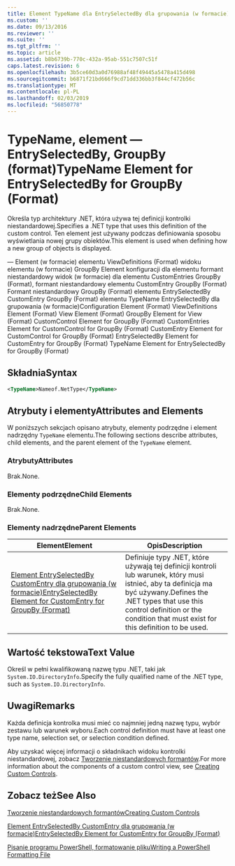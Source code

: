 ```yaml
---
title: Element TypeName dla EntrySelectedBy dla grupowania (w formacie) | Dokumentacja firmy Microsoft
ms.custom: ''
ms.date: 09/13/2016
ms.reviewer: ''
ms.suite: ''
ms.tgt_pltfrm: ''
ms.topic: article
ms.assetid: b8b6739b-770c-432a-95ab-551c7507c51f
caps.latest.revision: 6
ms.openlocfilehash: 3b5ce60d3a0d76988af48f49445a5478a415d498
ms.sourcegitcommit: b6871f21bd666f9cd71dd336bb3f844cf472b56c
ms.translationtype: MT
ms.contentlocale: pl-PL
ms.lasthandoff: 02/03/2019
ms.locfileid: "56850778"
---
```

# <a name="typename-element-for-entryselectedby-for-groupby-format"></a><span data-ttu-id="aefcf-102">TypeName, element — EntrySelectedBy, GroupBy (format)</span><span class="sxs-lookup"><span data-stu-id="aefcf-102">TypeName Element for EntrySelectedBy for GroupBy (Format)</span></span>

<span data-ttu-id="aefcf-103">Określa typ architektury .NET, która używa tej definicji kontrolki niestandardowej.</span><span class="sxs-lookup"><span data-stu-id="aefcf-103">Specifies a .NET type that uses this definition of the custom control.</span></span> <span data-ttu-id="aefcf-104">Ten element jest używany podczas definiowania sposobu wyświetlania nowej grupy obiektów.</span><span class="sxs-lookup"><span data-stu-id="aefcf-104">This element is used when defining how a new group of objects is displayed.</span></span>

<span data-ttu-id="aefcf-105">— Element (w formacie) elementu ViewDefinitions (Format) widoku elementu (w formacie) GroupBy Element konfiguracji dla elementu formant niestandardowy widok (w formacie) dla elementu CustomEntries GroupBy (Format), formant niestandardowy elementu CustomEntry GroupBy (Format) Formant niestandardowy GroupBy (Format) elementu EntrySelectedBy CustomEntry GroupBy (Format) elementu TypeName EntrySelectedBy dla grupowania (w formacie)</span><span class="sxs-lookup"><span data-stu-id="aefcf-105">Configuration Element (Format) ViewDefinitions Element (Format) View Element (Format) GroupBy Element for View (Format) CustomControl Element for GroupBy (Format) CustomEntries Element for CustomControl for GroupBy (Format) CustomEntry Element for CustomControl for GroupBy (Format) EntrySelectedBy Element for CustomEntry for GroupBy (Format) TypeName Element for EntrySelectedBy for GroupBy (Format)</span></span>

## <a name="syntax"></a><span data-ttu-id="aefcf-106">Składnia</span><span class="sxs-lookup"><span data-stu-id="aefcf-106">Syntax</span></span>

```xml
<TypeName>Nameof.NetType</TypeName>
```

## <a name="attributes-and-elements"></a><span data-ttu-id="aefcf-107">Atrybuty i elementy</span><span class="sxs-lookup"><span data-stu-id="aefcf-107">Attributes and Elements</span></span>

<span data-ttu-id="aefcf-108">W poniższych sekcjach opisano atrybuty, elementy podrzędne i element nadrzędny `TypeName` elementu.</span><span class="sxs-lookup"><span data-stu-id="aefcf-108">The following sections describe attributes, child elements, and the parent element of the `TypeName` element.</span></span>

### <a name="attributes"></a><span data-ttu-id="aefcf-109">Atrybuty</span><span class="sxs-lookup"><span data-stu-id="aefcf-109">Attributes</span></span>

<span data-ttu-id="aefcf-110">Brak.</span><span class="sxs-lookup"><span data-stu-id="aefcf-110">None.</span></span>

### <a name="child-elements"></a><span data-ttu-id="aefcf-111">Elementy podrzędne</span><span class="sxs-lookup"><span data-stu-id="aefcf-111">Child Elements</span></span>

<span data-ttu-id="aefcf-112">Brak.</span><span class="sxs-lookup"><span data-stu-id="aefcf-112">None.</span></span>

### <a name="parent-elements"></a><span data-ttu-id="aefcf-113">Elementy nadrzędne</span><span class="sxs-lookup"><span data-stu-id="aefcf-113">Parent Elements</span></span>

|<span data-ttu-id="aefcf-114">Element</span><span class="sxs-lookup"><span data-stu-id="aefcf-114">Element</span></span>|<span data-ttu-id="aefcf-115">Opis</span><span class="sxs-lookup"><span data-stu-id="aefcf-115">Description</span></span>|
|-------------|-----------------|
|[<span data-ttu-id="aefcf-116">Element EntrySelectedBy CustomEntry dla grupowania (w formacie)</span><span class="sxs-lookup"><span data-stu-id="aefcf-116">EntrySelectedBy Element for CustomEntry for GroupBy (Format)</span></span>](./entryselectedby-element-for-customentry-for-groupby-format.md)|<span data-ttu-id="aefcf-117">Definiuje typy .NET, które używają tej definicji kontroli lub warunek, który musi istnieć, aby ta definicja ma być używany.</span><span class="sxs-lookup"><span data-stu-id="aefcf-117">Defines the .NET types that use this control definition or the condition that must exist for this definition to be used.</span></span>|

## <a name="text-value"></a><span data-ttu-id="aefcf-118">Wartość tekstowa</span><span class="sxs-lookup"><span data-stu-id="aefcf-118">Text Value</span></span>

<span data-ttu-id="aefcf-119">Określ w pełni kwalifikowaną nazwę typu .NET, taki jak `System.IO.DirectoryInfo`.</span><span class="sxs-lookup"><span data-stu-id="aefcf-119">Specify the fully qualified name of the .NET type, such as `System.IO.DirectoryInfo`.</span></span>

## <a name="remarks"></a><span data-ttu-id="aefcf-120">Uwagi</span><span class="sxs-lookup"><span data-stu-id="aefcf-120">Remarks</span></span>

<span data-ttu-id="aefcf-121">Każda definicja kontrolka musi mieć co najmniej jedną nazwę typu, wybór zestawu lub warunek wyboru.</span><span class="sxs-lookup"><span data-stu-id="aefcf-121">Each control definition must have at least one type name, selection set, or selection condition defined.</span></span>

<span data-ttu-id="aefcf-122">Aby uzyskać więcej informacji o składnikach widoku kontrolki niestandardowej, zobacz [Tworzenie niestandardowych formantów](./creating-custom-controls.md).</span><span class="sxs-lookup"><span data-stu-id="aefcf-122">For more information about the components of a custom control view, see [Creating Custom Controls](./creating-custom-controls.md).</span></span>

## <a name="see-also"></a><span data-ttu-id="aefcf-123">Zobacz też</span><span class="sxs-lookup"><span data-stu-id="aefcf-123">See Also</span></span>

[<span data-ttu-id="aefcf-124">Tworzenie niestandardowych formantów</span><span class="sxs-lookup"><span data-stu-id="aefcf-124">Creating Custom Controls</span></span>](./creating-custom-controls.md)

[<span data-ttu-id="aefcf-125">Element EntrySelectedBy CustomEntry dla grupowania (w formacie)</span><span class="sxs-lookup"><span data-stu-id="aefcf-125">EntrySelectedBy Element for CustomEntry for GroupBy (Format)</span></span>](./entryselectedby-element-for-customentry-for-groupby-format.md)

[<span data-ttu-id="aefcf-126">Pisanie programu PowerShell, formatowanie pliku</span><span class="sxs-lookup"><span data-stu-id="aefcf-126">Writing a PowerShell Formatting File</span></span>](./writing-a-powershell-formatting-file.md)
